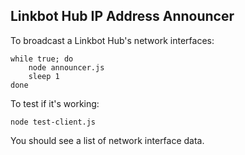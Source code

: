 ## Linkbot Hub IP Address Announcer

To broadcast a Linkbot Hub's network interfaces:

```
while true; do
    node announcer.js
    sleep 1
done
```

To test if it's working:

```
node test-client.js
```

You should see a list of network interface data.
